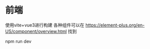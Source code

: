 # 前端

使用vite+vue3进行构建
各种组件可以在 https://element-plus.org/en-US/component/overview.html 找到

npm run dev
